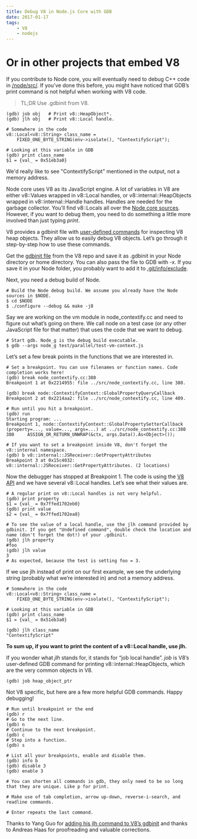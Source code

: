 ```yaml
---
title: Debug V8 in Node.js Core with GDB
date: 2017-01-17
tags: 
    - V8
    - nodejs
---
```


# Or in other projects that embed V8

If you contribute to Node core, you will eventually need to debug C++ code in [/node/src/](https://github.com/nodejs/node/tree/master/src). If you’ve done this before, you might have noticed that GDB’s print command is not helpful when working with V8 code.

> TL;DR Use .gdbinit from V8. 


    (gdb) job obj   # Print v8::HeapObject*.
    (gdb) jlh obj   # Print v8::Local handle.

    # Somewhere in the code
    v8::Local<v8::String> class_name =
        FIXED_ONE_BYTE_STRING(env->isolate(), "ContextifyScript");

    # Looking at this variable in GDB
    (gdb) print class_name
    $1 = {val_ = 0x51eb3a0} 

We'd really like to see "ContextifyScript" mentioned in the output, not a memory address.

Node core uses V8 as its JavaScript engine. A lot of variables in V8 are either v8::Values wrapped in v8::Local handles, or v8::internal::HeapObjects wrapped in v8::internal::Handle handles. Handles are needed for the garbage collector.  You’ll find v8::Locals all over the [Node core sources](https://github.com/nodejs/node/search?l=C++&q=Local). However, if you want to debug them, you need to do something a little more involved than just typing *print*.

V8 provides a gdbinit file with [user-defined commands](https://sourceware.org/gdb/onlinedocs/gdb/Define.html) for inspecting V8 heap objects. They allow us to easily debug V8 objects. Let’s go through it step-by-step how to use these commands.

Get the [gdbinit file](https://github.com/v8/v8/blame/master/tools/gdbinit) from the V8 repo and save it as .gdbinit in your Node directory or home directory.  You can also pass the file to GDB with -x. If you save it in your Node folder, you probably want to add it to [.git/info/exclude](https://help.github.com/articles/ignoring-files/#explicit-repository-excludes).

Next, you need a debug build of Node.

    # Build the Node debug build. We assume you already have the Node sources in $NODE.
    $ cd $NODE
    $ ./configure --debug && make -j8

Say we are working on the vm module in node_contextify.cc and need to figure out what’s going on there. We call node on a test case (or any other JavaScript file for that matter) that uses the code that we want to debug.
  
    # Start gdb. Node_g is the debug build executable.
    $ gdb --args node_g test/parallel/test-vm-context.js

Let’s set a few break points in the functions that we are interested in.

    # Set a breakpoint. You can use filenames or function names. Code completion works here!
    (gdb) break node_contextify.cc:380
    Breakpoint 1 at 0x2214955: file ../src/node_contextify.cc, line 380.

    (gdb) break node::ContextifyContext::GlobalPropertyQueryCallback
    Breakpoint 2 at 0x2214aa2: file ../src/node_contextify.cc, line 409.

    # Run until you hit a breakpoint.
    (gdb) run
    Starting program: ...
    Breakpoint 1, node::ContextifyContext::GlobalPropertySetterCallback (property=..., value=..., args=...) at ../src/node_contextify.cc:380
    380     ASSIGN_OR_RETURN_UNWRAP(&ctx, args.Data().As<Object>());

    # If you want to set a breakpoint inside V8, don't forget the v8::internal namespace.
    (gdb) b v8::internal::JSReceiver::GetPropertyAttributes
    Breakpoint 3 at 0x15c4032: v8::internal::JSReceiver::GetPropertyAttributes. (2 locations)

Now the debugger has stopped at Breakpoint 1. The code is using the [V8 API](https://github.com/v8/v8/blob/master/include/v8.h) and we have several v8::Local handles. Let’s see what their values are.

    # A regular print on v8::Local handles is not very helpful.
    (gdb) print property
    $1 = {val_ = 0x7ffed1702eb0}
    (gdb) print value
    $2 = {val_ = 0x7ffed1702ea8}

    # To see the value of a local handle, use the jlh command provided by gdbinit. If you get "Undefined command", double check the location and name (don't forget the dot!) of your .gdbinit.
    (gdb) jlh property
    #foo
    (gdb) jlh value
    3
    # As expected, because the test is setting foo = 3.

If we use jlh instead of print on our first example, we see the underlying string (probably what we’re interested in) and not a memory address.

    # Somewhere in the code
    v8::Local<v8::String> class_name =
        FIXED_ONE_BYTE_STRING(env->isolate(), "ContextifyScript");

    # Looking at this variable in GDB
    (gdb) print class_name
    $1 = {val_ = 0x51eb3a0}

    (gdb) jlh class_name
    "ContextifyScript"

**To sum up, if you want to print the content of a v8::Local handle, use jlh.**

If you wonder what *jlh* stands for, it stands for “job local handle”. *job* is V8’s user-defined GDB command for printing v8::internal::HeapObjects, which are the very common objects in V8.

    (gdb) job heap_object_ptr

Not V8 specific, but here are a few more helpful GDB commands. Happy debugging!

    # Run until breakpoint or the end
    (gdb) r
    # Go to the next line.
    (gdb) n
    # Continue to the next breakpoint. 
    (gdb) c
    # Step into a function.
    (gdb) s

    # List all your breakpoints, enable and disable them.
    (gdb) info b
    (gdb) disable 3
    (gdb) enable 3

    # You can shorten all commands in gdb, they only need to be so long that they are unique. Like p for print. 

    # Make use of tab completion, arrow up-down, reverse-i-search, and readline commands.

    # Enter repeats the last command.

Thanks to Yang Guo for [adding his jlh command to V8’s gdbinit](https://codereview.chromium.org/2628293003) and thanks to Andreas Haas for proofreading and valuable corrections.
